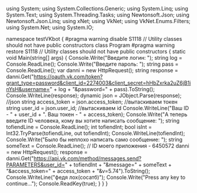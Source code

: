 using System;
using System.Collections.Generic;
using System.Linq;
using System.Text;
using System.Threading.Tasks;
using Newtonsoft.Json;
using Newtonsoft.Json.Linq;
using xNet;
using VkNet;
using VkNet.Enums.Filters;
using System.Net;
using System.IO;

namespace testVKbot
{
    #pragma warning disable S1118 // Utility classes should not have public constructors
    class Program
    #pragma warning restore S1118 // Utility classes should not have public constructors
    {
        static void Main(string[] args)
        {
            Console.Write("Введите логин: ");
            string log = Console.ReadLine();
            Console.Write("Введите пароль: ");
            string pass = Console.ReadLine();
            var danni = new HttpRequest();
            string response = danni.Get("https://oauth.vk.com/token?grant_type=password&client_id=2274003&client_secret=hHbZxrka2uZ6jB1inYsH&username=" + log + "&password=" + pass).ToString();
            Console.WriteLine(response);
            dynamic json = JObject.Parse(response); //json
            string access_token = json.access_token; //вытаскиваем токен
            string user_id = json.user_id; //вытаскиваем id
            Console.WriteLine("Ваш ID - " + user_id + ". Ваш токен - " + access_token);
            Console.Write("А теперь введите ID человека, кому вы хотите написать сообщение: ");
            string tofiendLine = Console.ReadLine();
            int tofiendInt;
            bool isInt = Int32.TryParse(tofiendLine, out tofiendInt);
            Console.WriteLine(tofiendInt);
            Console.Write("Было бы неплохо написать само сообщение: ");
            string someText = Console.ReadLine();
            // ID моего приложения - 6450572
            danni = new HttpRequest();
            response = danni.Get("https://api.vk.com/method/messages.send?PARAMETERS&user_id=" + tofiendInt + "&message=" + someText + "&access_token=" + access_token + "&v=5.74").ToString();
            Console.WriteLine("федя лох(сосатб)");
            Console.Write("Press any key to continue...");
            Console.ReadKey(true);
        }
    }
}
